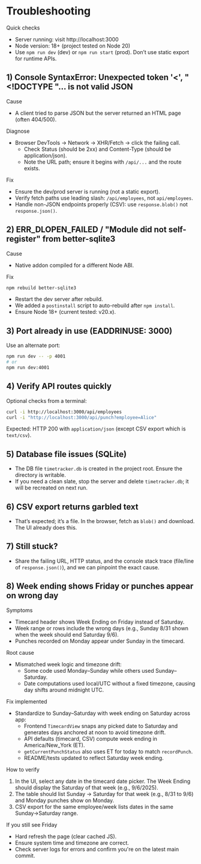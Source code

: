 # Troubleshooting

Quick checks
- Server running: visit http://localhost:3000
- Node version: 18+ (project tested on Node 20)
- Use `npm run dev` (dev) or `npm run start` (prod). Don’t use static export for runtime APIs.

## 1) Console SyntaxError: Unexpected token '<', "<!DOCTYPE "... is not valid JSON
Cause
- A client tried to parse JSON but the server returned an HTML page (often 404/500).

Diagnose
- Browser DevTools → Network → XHR/Fetch → click the failing call.
  - Check Status (should be 2xx) and Content-Type (should be application/json).
  - Note the URL path; ensure it begins with `/api/...` and the route exists.

Fix
- Ensure the dev/prod server is running (not a static export).
- Verify fetch paths use leading slash: `/api/employees`, not `api/employees`.
- Handle non-JSON endpoints properly (CSV): use `response.blob()` not `response.json()`.

## 2) ERR_DLOPEN_FAILED / "Module did not self-register" from better-sqlite3
Cause
- Native addon compiled for a different Node ABI.

Fix
```bash
npm rebuild better-sqlite3
```
- Restart the dev server after rebuild.
- We added a `postinstall` script to auto-rebuild after `npm install`.
- Ensure Node 18+ (current tested: v20.x).

## 3) Port already in use (EADDRINUSE: 3000)
Use an alternate port:
```bash
npm run dev -- -p 4001
# or
npm run dev:4001
```

## 4) Verify API routes quickly
Optional checks from a terminal:
```bash
curl -i http://localhost:3000/api/employees
curl -i "http://localhost:3000/api/punch?employee=Alice"
```
Expected: HTTP 200 with `application/json` (except CSV export which is `text/csv`).

## 5) Database file issues (SQLite)
- The DB file `timetracker.db` is created in the project root. Ensure the directory is writable.
- If you need a clean slate, stop the server and delete `timetracker.db`; it will be recreated on next run.

## 6) CSV export returns garbled text
- That’s expected; it’s a file. In the browser, fetch as `blob()` and download. The UI already does this.

## 7) Still stuck?
- Share the failing URL, HTTP status, and the console stack trace (file/line of `response.json()`), and we can pinpoint the exact cause.

## 8) Week ending shows Friday or punches appear on wrong day
Symptoms
- Timecard header shows Week Ending on Friday instead of Saturday.
- Week range or rows include the wrong days (e.g., Sunday 8/31 shown when the week should end Saturday 9/6).
- Punches recorded on Monday appear under Sunday in the timecard.

Root cause
- Mismatched week logic and timezone drift:
  - Some code used Monday–Sunday while others used Sunday–Saturday.
  - Date computations used local/UTC without a fixed timezone, causing day shifts around midnight UTC.

Fix implemented
- Standardize to Sunday–Saturday with week ending on Saturday across app:
  - Frontend `TimecardView` snaps any picked date to Saturday and generates days anchored at noon to avoid timezone drift.
  - API defaults (timecard, CSV) compute week ending in America/New_York (ET).
  - `getCurrentPunchStatus` also uses ET for today to match `recordPunch`.
  - README/tests updated to reflect Saturday week ending.

How to verify
1) In the UI, select any date in the timecard date picker. The Week Ending should display the Saturday of that week (e.g., 9/6/2025).
2) The table should list Sunday → Saturday for that week (e.g., 8/31 to 9/6) and Monday punches show on Monday.
3) CSV export for the same employee/week lists dates in the same Sunday→Saturday range.

If you still see Friday
- Hard refresh the page (clear cached JS).
- Ensure system time and timezone are correct.
- Check server logs for errors and confirm you're on the latest main commit.

